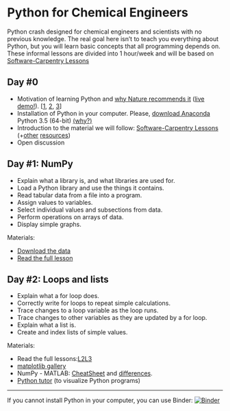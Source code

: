 # Python for Chemical Engineers
Python crash designed for chemical engineers and scientists with no previous knowledge. The real goal here isn’t to teach you everything about Python, but you will learn basic concepts that all programming depends on. These informal lessons are divided into 1 hour/week and will be based on [Software-Carpentry Lessons](http://software-carpentry.org/lessons.html)

## Day #0
* Motivation of learning Python and [why Nature recommends it](http://www.nature.com/news/programming-pick-up-python-1.16833) ([live demo!](http://www.nature.com/news/ipython-interactive-demo-7.21492)). [[1](https://speakerdeck.com/fperez/ipython-and-project-jupyter-a-language-independent-architecture-for-open-computing-and-data-science), [2](http://www.slideshare.net/teoliphant/python-as-the-zen-of-data-science), [3](http://nbviewer.ipython.org/github/fperez/pycon2014-keynote/blob/master/Index.ipynb)]
* Installation of Python in your computer. Please, [download Anaconda](https://www.continuum.io/downloads) Python 3.5 (64-bit) [(why?)](http://www.slideshare.net/continuumio/distributed-computing-on-your-cluster-with-anaconda-webinar-2015)
* Introduction to the material we will follow: [Software-Carpentry Lessons](http://software-carpentry.org/lessons.html) (+[other](https://github.com/ipython/ipython/wiki/A-gallery-of-interesting-IPython-Notebooks) [resources](https://automatetheboringstuff.com/))
* Open discussion


## Day #1: NumPy 
 *   Explain what a library is, and what libraries are used for.
 *   Load a Python library and use the things it contains.
 *   Read tabular data from a file into a program.
 *   Assign values to variables.
 *   Select individual values and subsections from data.
 *   Perform operations on arrays of data.
 *   Display simple graphs.
 
Materials:
- [Download the data](http://swcarpentry.github.io/python-novice-inflammation/python-novice-inflammation-data.zip)
- [Read the full lesson](http://swcarpentry.github.io/python-novice-inflammation/01-numpy.html)

## Day #2: Loops and lists 
 *   Explain what a for loop does.
 *   Correctly write for loops to repeat simple calculations.
 *   Trace changes to a loop variable as the loop runs.
 *   Trace changes to other variables as they are updated by a for loop.
 *   Explain what a list is.
 *   Create and index lists of simple values.

 
Materials:
- Read the full lessons:[L2](http://swcarpentry.github.io/python-novice-inflammation/02-loop.html)[L3](http://swcarpentry.github.io/python-novice-inflammation/03-lists.html)
- [matplotlib gallery](http://matplotlib.org/gallery.html)
- NumPy - MATLAB: [CheatSheet](http://sebastianraschka.com/Articles/2014_matlab_vs_numpy.html) and [differences](https://docs.scipy.org/doc/numpy-dev/user/numpy-for-matlab-users.html).
- [Python tutor](http://www.pythontutor.com/) (to visualize Python programs)
 ***
 
 If you cannot install Python in your computer, you can use Binder:
 [![Binder](http://mybinder.org/badge.svg)](http://mybinder.org/repo/CAChemE/Python-Chemical-Engineers)
 